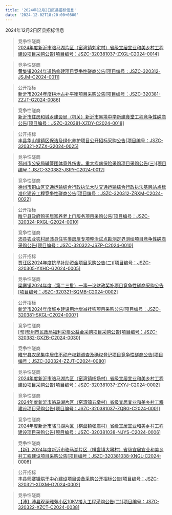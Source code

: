 ```yaml
---
title: '2024年12月2日区县招标信息'
date: '2024-12-02T18:20:00+0800'
---
```

2024年12月2日区县招标信息
<!--more-->
>竞争性磋商<br>
>[2024年度新沂市骆马湖片区（窑湾镇刘宅村）省级宜居宜业和美乡村工程建设项目采购公告[项目编号：JSZC-320381037-ZXGL-C2024-0014]](http://czj.xz.gov.cn/Home/HomeDetails?type=0&articleid=a738770d-7f5f-4161-b8a1-b76968c608c0)

>竞争性磋商<br>
>[黄集镇2024年道路修建项目竞争性磋商公告[项目编号：JSZC-320312-JSJM-C2024-0011]](http://czj.xz.gov.cn/Home/HomeDetails?type=0&articleid=ab54bbe4-faef-49e8-9342-61db50745350)

>公开招标<br>
>[新沂市2024年度耕地占补平衡项目采购公告[项目编号：JSZC-320381-ZZJT-G2024-0086]](http://czj.xz.gov.cn/Home/HomeDetails?type=0&articleid=cca68aec-c663-423f-909b-47410dd19c8e)

>竞争性磋商<br>
>[新沂市住房和城乡建设局（机关）新沂市黑埠中学新建食堂工程竞争性磋商公告[项目编号：JSZC-320381-XZDY-C2024-0018]](http://czj.xz.gov.cn/Home/HomeDetails?type=0&articleid=7e1db84f-ae96-4f2e-bd91-97d8f00d8f23)

>公开招标<br>
>[丰县华山镇镇区保洁及绿化养护项目公开招标采购公告[项目编号：JSZC-320321-XZZX-G2024-0025]](http://czj.xz.gov.cn/Home/HomeDetails?type=0&articleid=486c912d-032c-4349-8e5e-031e6bed96de)

>竞争性磋商<br>
>[邳州市公安局辅警团体意外伤害，重大疾病保险采购项目采购公告(三)[项目编号：JSZC-320382-JSRY-C2024-0012]](http://czj.xz.gov.cn/Home/HomeDetails?type=0&articleid=72d4e548-f6c9-41c4-9ed1-c49eaa53b77a)

>竞争性磋商<br>
>[徐州市铜山区交通运输综合行政执法大队交通运输综合行政执法基层站点标准化建设工程竞争性磋商公告[项目编号：JSZC-320312-ZRXM-C2024-0022]](http://czj.xz.gov.cn/Home/HomeDetails?type=0&articleid=4f083732-3f96-4d02-8fd1-cd1da06cdb52)

>公开招标<br>
>[睢宁县政府购买居家养老上门服务项目采购公告[项目编号：JSZC-320324-RXGL-G2024-0010]](http://czj.xz.gov.cn/Home/HomeDetails?type=0&articleid=2f80ee64-38da-4558-80c3-7d5e742613fa)

>竞争性磋商<br>
>[沛县农业农村局沛县住宅类房屋专项整治试点勘测定界测绘项目竞争性磋商采购公告[项目编号：JSZC-320322-JSZP-C2024-0010]](http://czj.xz.gov.cn/Home/HomeDetails?type=0&articleid=3a6b98dc-f021-4e80-af68-f339a2fac5d9)

>公开招标<br>
>[贾汪区2024年度抗旱补助资金项目采购公告(二)[项目编号：JSZC-320305-YXHC-G2024-0005]](http://czj.xz.gov.cn/Home/HomeDetails?type=0&articleid=4593cc93-e205-4f81-93c6-c2f8c2c1bb97)

>竞争性磋商<br>
>[梁寨镇2024年度（第二三批）一事一议财政奖补项目竞争性磋商采购公告[项目编号：JSZC-320321-SQMB-C2024-0002]](http://czj.xz.gov.cn/Home/HomeDetails?type=0&articleid=3cacf654-f3fa-44b9-875a-a49b140f8555)

>公开招标<br>
>[新沂市2024年度城乡建设用地增减挂钩项目采购公告[项目编号：JSZC-320381-SKGL-C2024-0007]](http://czj.xz.gov.cn/Home/HomeDetails?type=0&articleid=8cb23361-76de-4eb6-a04b-abc0e723d18c)

>竞争性磋商<br>
>[[邳]邳州市民政局福利彩票公益金采购项目采购公告[项目编号：JSZC-320382-GXZB-C2024-0030]](http://czj.xz.gov.cn/Home/HomeDetails?type=0&articleid=babe2b63-dea9-4a38-a112-3c2757949a5d)

>竞争性磋商<br>
>[睢宁县农民集中居住不动产权籍调查及确权登记项目竞争性磋商公告[项目编号：JSZC-320324-ZZJT-C2024-0080]](http://czj.xz.gov.cn/Home/HomeDetails?type=0&articleid=88a15709-034d-486e-a0cd-6da026f7c7a5)

>竞争性磋商<br>
>[2024年度新沂市骆马湖片区（窑湾镇杨场村）省级宜居宜业和美乡村工程建设项目采购公告[项目编号：JSZC-320381037-ZXYJ-C2024-0002]](http://czj.xz.gov.cn/Home/HomeDetails?type=0&articleid=5dc3641c-9c81-45ff-b88b-83ee16bca6c8)

>竞争性磋商<br>
>[2024年度新沂市骆马湖片区（窑湾镇五墩村）省级宜居宜业和美乡村工程建设项目采购公告[项目编号：JSZC-320381037-ZQBG-C2024-0001]](http://czj.xz.gov.cn/Home/HomeDetails?type=0&articleid=58bb4d1e-6041-49bc-94f5-9a4f3cddc96f)

>竞争性磋商<br>
>[2024年度新沂市骆马湖片区（棋盘镇张庙村）省级宜居宜业和美乡村工程建设项目采购公告[项目编号：JSZC-320381038-NJYS-C2024-0006]](http://czj.xz.gov.cn/Home/HomeDetails?type=0&articleid=39aafe2b-a2d1-475f-93aa-d9096a8bf873)

>竞争性磋商<br>
>[【新】2024年度新沂市骆马湖片区（棋盘镇大墩村）省级宜居宜业和美乡村工程建设项目采购公告[项目编号：JSZC-320381038-XNGL-C2024-0006]](http://czj.xz.gov.cn/Home/HomeDetails?type=0&articleid=05cd2f1d-6d6d-4258-b2fc-aa123f71a10a)

>公开招标<br>
>[丰县师寨镇烘干中心建设项目设备采购公开招标公告[项目编号：JSZC-320321-XDXM-G2024-0002]](http://czj.xz.gov.cn/Home/HomeDetails?type=0&articleid=83c7afeb-ce77-47b8-92ca-f92b7a3b9740)

>竞争性磋商<br>
>[【沛】沛县观澜雅苑小区10KV接入工程采购公告(二)[项目编号：JSZC-320322-XZCT-C2024-0038]](http://czj.xz.gov.cn/Home/HomeDetails?type=0&articleid=ee14dbef-0908-4b76-a8f3-de167ef5582c)

